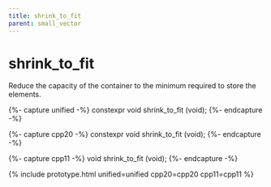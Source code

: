 ```yaml
---
title: shrink_to_fit
parent: small_vector
---
```


# shrink_to_fit

Reduce the capacity of the container to the minimum required to store the elements.

{%- capture unified -%}
<span class="cpp20">constexpr</span>
void
shrink_to_fit (void);
{%- endcapture -%}

{%- capture cpp20 -%}
constexpr
void
shrink_to_fit (void);
{%- endcapture -%}

{%- capture cpp11 -%}
void
shrink_to_fit (void);
{%- endcapture -%}

{% include prototype.html unified=unified cpp20=cpp20 cpp11=cpp11 %}
